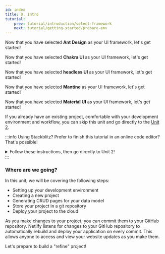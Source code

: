 ```yaml
---
id: index
title: 0. Intro
tutorial:
    prev: tutorial/introduction/select-framework
    next: tutorial/getting-started/prepare-env
---
```


<UIConditional is="antd">

Now that you have selected **Ant Design** as your UI framework, let's get started!

</UIConditional>

<UIConditional is="chakra-ui">

Now that you have selected **Chakra UI** as your UI framework, let's get started!

</UIConditional>

<UIConditional is="headless">

Now that you have selected **headless UI** as your UI framework, let's get started!

</UIConditional>

<UIConditional is="mantine">

Now that you have selected **Mantine** as your UI framework, let's get started!

</UIConditional>

<UIConditional is="mui">

Now that you have selected **Material UI** as your UI framework, let's get started!

</UIConditional>

If you already have an existing project, comfortable with your development environment and workflow, you can skip this unit and go directly to the [Unit 2](#).

:::info Using Stackblitz?
Prefer to finish this tutorial in an online code editor? That's possible!

<details>
<summary>Follow these instructions, then go directly to Unit 2!</summary>

**Set up StackBlitz**

<UIConditional is="antd">

1- Visit [xxxx](#) and open the "refine-antd-boilerplate" project.

</UIConditional>

<UIConditional is="chakra-ui">

1- Visit [xxxx](#) and open the "refine-chakra-ui-boilerplate" project.

</UIConditional>

<UIConditional is="headless">

1- Visit [xxxx](#) and open the "refine-headless-boilerplate" project.

</UIConditional>

<UIConditional is="mantine">

1- Visit [xxxx](#) and open the "refine-mantine-boilerplate" project.

</UIConditional>

<UIConditional is="mui">

1- Visit [xxxx](#) and open the "refine-mui-boilerplate" project.

</UIConditional>

2- Click “Sign in” on the top right to log in using your GitHub credentials.

3- In the upper left of the StackBlitz editor window, click to “fork” the template (save to your own account dashboard).

<UIConditional is="antd">

4- Wait for the project to load, and you will see a live preview of the “refine-antd-boilerplate” starter.

</UIConditional>

<UIConditional is="chakra-ui">

4- Wait for the project to load, and you will see a live preview of the “refine-chakra-ui-boilerplate” starter.

</UIConditional>

<UIConditional is="headless">

4- Wait for the project to load, and you will see a live preview of the “refine-headless-boilerplate” starter.

</UIConditional>

<UIConditional is="mantine">

4- Wait for the project to load, and you will see a live preview of the “refine-mantine-boilerplate” starter.

</UIConditional>

<UIConditional is="mui">

4- Wait for the project to load, and you will see a live preview of the “refine-mui-boilerplate” starter.

</UIConditional>

**Make Changes**

In the file pane, you should see `src/app.tsx`. Click to open it, and follow [Generate CRUD pages automatically with Inferencer](#) to make a change to this file.

**Create a GitHub Repository**

1- Press the "Connect Repository" button at the top of your list of files, enter a new name for your repository, and click "Create repo & push".
2- When you have changes to be committed back to GitHub, a “Commit” button will appear at the top left of your workspace. Clicking on this will allow you to enter a commit message, and update your repository.

**Deploy your App**

If you’d like to deploy to Netlify, skip to [Deploy your app to the web](#). Otherwise, skip to [Unit 2](#) to start building with **refine**!

</details>
:::

### Where are we going?

In this unit, we will be covering the following steps:

-   Setting up your development environment
-   Creating a new project
-   Generating CRUD pages for your data model
-   Store your project in a git repository
-   Deploy your project to the cloud

As you make changes to your project, you can commit them to your GitHub repository. Netlify listens for changes to your GitHub repository to automatically rebuild and deploy your application on every commit. This allows anyone to access and view your website updates as you make them.



<Checklist>

<ChecklistItem id="getting-started">
Let's prepare to build a "refine" project!
</ChecklistItem>


</Checklist>